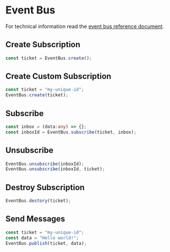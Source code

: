 # Event Bus

For technical information read the [event bus reference document](/references/event-bus).

## Create Subscription

```javascript
const ticket = EventBus.create();
```

## Create Custom Subscription

```javascript
const ticket = "my-unique-id";
EventBus.create(ticket);
```

## Subscribe

```typescript
const inbox = (data:any) => {};
const inboxId = EventBus.subscribe(ticket, inbox);
```

## Unsubscribe

```javascript
EventBus.unsubscribe(inboxId);
EventBus.unsubscribe(inboxId, ticket);
```

## Destroy Subscription

```javascript
EventBus.destory(ticket);
```

## Send Messages

```javascript
const ticket = "my-unique-id";
const data = "Hello world!";
EventBus.publish(ticket, data);
```